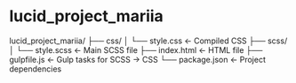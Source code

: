 # lucid_project_mariia

lucid_project_mariia/
├── css/
│   └── style.css         ← Compiled CSS
├── scss/
│   └── style.scss        ← Main SCSS file
├── index.html            ← HTML file
├── gulpfile.js           ← Gulp tasks for SCSS → CSS
└── package.json          ← Project dependencies


